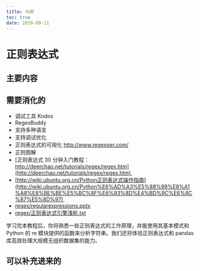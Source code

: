 ```yaml
---
title: 大纲
toc: true
date: 2018-09-11
---
```

# 正则表达式

## 主要内容


## 需要消化的

- 调试工具 Kodos
- RegexBuddy
- 支持多种语言
- 支持调试优化
- 正则表达式的可视化 http://www.regexper.com/
- 正则图解
- [正则表达式 30 分钟入门教程：http://deerchao.net/tutorials/regex/regex.htm](http://deerchao.net/tutorials/regex/regex.htm) 
- [http://wiki.ubuntu.org.cn/Python正则表达式操作指南](http://wiki.ubuntu.org.cn/Python%E6%AD%A3%E5%88%99%E8%A1%A8%E8%BE%BE%E5%BC%8F%E6%93%8D%E4%BD%9C%E6%8C%87%E5%8D%97) 
- [regex/regularexpressions.pptx](http://blog.knownsec.com/Knownsec_RD_Checklist/regex/regularexpressions.pptx) 
- [regex/正则表达式引擎浅析.txt](http://blog.knownsec.com/Knownsec_RD_Checklist/regex/about_regx_engine.txt) 





学习完本教程后，你将熟悉一些正则表达式的工作原理，并能使用其基本模式和 Python 的 re 模块提供的函数来分析字符串。我们还将体验正则表达式和 pandas 库高效处理大规模无组织数据集的能力。






## 可以补充进来的
